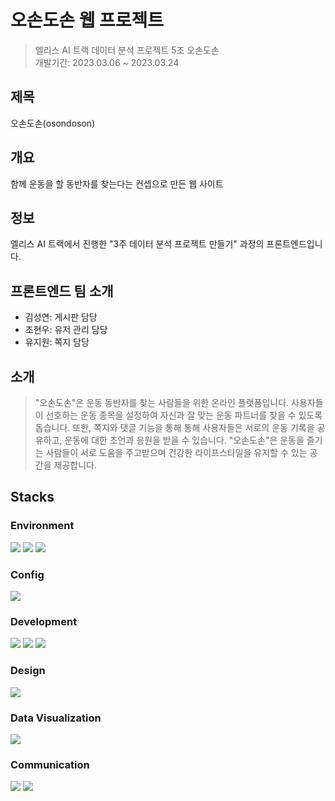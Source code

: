 # 오손도손 웹 프로젝트
>엘리스 AI 트랙 데이터 분석 프로젝트 5조 오손도손<br>
개발기간: 2023.03.06 ~ 2023.03.24

## 제목
오손도손(osondoson)

## 개요
함께 운동을 할 동반자를 찾는다는 컨셉으로 만든 웹 사이트

## 정보
엘리스 AI 트랙에서 진행한 "3주 데이터 분석 프로젝트 만들기" 과정의 프론트엔드입니다.

## 프론트엔드 팀 소개
- 김성연: 게시판 담당
- 조현우: 유저 관리 담당
- 유지원: 쪽지 담당

## 소개
>"오손도손"은 운동 동반자를 찾는 사람들을 위한 온라인 플랫폼입니다. 사용자들이 선호하는 운동 종목을 설정하여 자신과 잘 맞는 운동 파트너를 찾을 수 있도록 돕습니다. 또한, 쪽지와 댓글 기능을 통해 통해 사용자들은 서로의 운동 기록을 공유하고, 운동에 대한 조언과 응원을 받을 수 있습니다. "오손도손"은 운동을 즐기는 사람들이 서로 도움을 주고받으며 건강한 라이프스타일을 유지할 수 있는 공간을 제공합니다.

## Stacks
### Environment
<img src="https://img.shields.io/badge/visual_studio_code-007ACC?style=for-the-badge&logo=visualstudiocode&logoColor=white">
<img src="https://img.shields.io/badge/git-F05032?style=for-the-badge&logo=git&logoColor=white">
<img src="https://img.shields.io/badge/gitlab-FC6D26?style=for-the-badge&logo=gitlab&logoColor=white">

### Config
<img src="https://img.shields.io/badge/npm-CB3837?style=for-the-badge&logo=npm&logoColor=white">

### Development
<img src="https://img.shields.io/badge/react-61DAFB?style=for-the-badge&logo=react&logoColor=white">
<img src="https://img.shields.io/badge/typescript-3178C6?style=for-the-badge&logo=typescript&logoColor=white">
<img src="https://img.shields.io/badge/tailwind_css-06B6D4?style=for-the-badge&logo=tailwindcss&logoColor=white">

### Design
<img src="https://img.shields.io/badge/figma-F24E1E?style=for-the-badge&logo=figma&logoColor=white">

### Data Visualization
<img src="https://img.shields.io/badge/recharts-528DD7?style=for-the-badge&logo=recharts&logoColor=white">

### Communication
<img src="https://img.shields.io/badge/discord-5865F2?style=for-the-badge&logo=discord&logoColor=white">
<img src="https://img.shields.io/badge/notion-000000?style=for-the-badge&logo=notion&logoColor=white">
